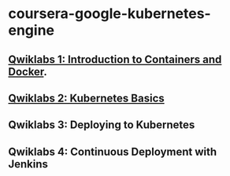 # coursera-google-kubernetes-engine

## [Qwiklabs 1: Introduction to Containers and Docker](https://github.com/xingyazhou/coursera-google-kubernetes-engine/tree/master/1_Introduction_to_Containers_and_Docker).


## [Qwiklabs 2:  Kubernetes Basics](https://github.com/xingyazhou/coursera-google-kubernetes-engine/tree/master/2_Kubernetes_Basics)

## Qwiklabs 3:  Deploying to Kubernetes

## Qwiklabs 4: Continuous Deployment with Jenkins
